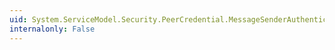 ```yaml
---
uid: System.ServiceModel.Security.PeerCredential.MessageSenderAuthentication
internalonly: False
---
```

